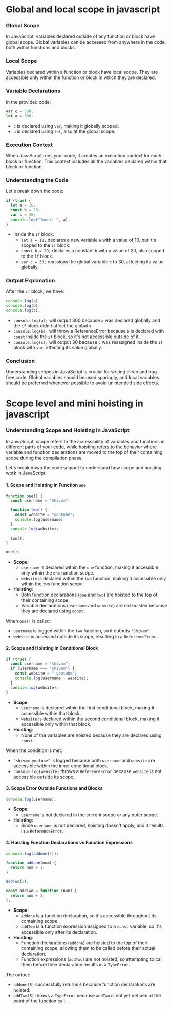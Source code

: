# Global and local scope in javascript

### Global Scope

In JavaScript, variables declared outside of any function or block have global scope. Global variables can be accessed from anywhere in the code, both within functions and blocks.

### Local Scope

Variables declared within a function or block have local scope. They are accessible only within the function or block in which they are declared.

### Variable Declarations

In the provided code:

```javascript
var c = 500;
let a = 300;
```

- `c` is declared using `var`, making it globally scoped.
- `a` is declared using `let`, also at the global scope.

### Execution Context

When JavaScript runs your code, it creates an execution context for each block or function. This context includes all the variables declared within that block or function.

### Understanding the Code

Let's break down the code:

```javascript
if (true) {
  let a = 10;
  const b = 20;
  var c = 30;
  console.log("Inner: ", a);
}
```

- Inside the `if` block:
  - `let a = 10;` declares a new variable `a` with a value of 10, but it's scoped to the `if` block.
  - `const b = 20;` declares a constant `b` with a value of 20, also scoped to the `if` block.
  - `var c = 30;` reassigns the global variable `c` to 30, affecting its value globally.

### Output Explanation

After the `if` block, we have:

```javascript
console.log(a);
console.log(b);
console.log(c);
```

- `console.log(a);` will output 300 because `a` was declared globally and the `if` block didn't affect the global `a`.
- `console.log(b);` will throw a ReferenceError because `b` is declared with `const` inside the `if` block, so it's not accessible outside of it.
- `console.log(c);` will output 30 because `c` was reassigned inside the `if` block with `var`, affecting its value globally.

### Conclusion

Understanding scopes in JavaScript is crucial for writing clean and bug-free code. Global variables should be used sparingly, and local variables should be preferred whenever possible to avoid unintended side effects.

# Scope level and mini hoisting in javascript

### Understanding Scope and Hoisting in JavaScript

In JavaScript, scope refers to the accessibility of variables and functions in different parts of your code, while hoisting refers to the behavior where variable and function declarations are moved to the top of their containing scope during the compilation phase.

Let's break down the code snippet to understand how scope and hoisting work in JavaScript.

#### 1. Scope and Hoisting in Function `one`

```javascript
function one() {
  const username = "Shivam";

  function two() {
    const website = "youtube";
    console.log(username);
  }
  console.log(website);

  two();
}

one();
```

- **Scope**:
  - `username` is declared within the `one` function, making it accessible only within the `one` function scope.
  - `website` is declared within the `two` function, making it accessible only within the `two` function scope.
- **Hoisting**:
  - Both function declarations (`one` and `two`) are hoisted to the top of their containing scope.
  - Variable declarations (`username` and `website`) are not hoisted because they are declared using `const`.

When `one()` is called:

- `username` is logged within the `two` function, so it outputs `"Shivam"`.
- `website` is accessed outside its scope, resulting in a `ReferenceError`.

#### 2. Scope and Hoisting in Conditional Block

```javascript
if (true) {
  const username = "shivam";
  if (username === "shivam") {
    const website = " youtube";
    console.log(username + website);
  }
  console.log(website);
}
```

- **Scope**:
  - `username` is declared within the first conditional block, making it accessible within that block.
  - `website` is declared within the second conditional block, making it accessible only within that block.
- **Hoisting**:
  - None of the variables are hoisted because they are declared using `const`.

When the condition is met:

- `"shivam youtube"` is logged because both `username` and `website` are accessible within the inner conditional block.
- `console.log(website)` throws a `ReferenceError` because `website` is not accessible outside its scope.

#### 3. Scope Error Outside Functions and Blocks

```javascript
console.log(username);
```

- **Scope**:
  - `username` is not declared in the current scope or any outer scope.
- **Hoisting**:
  - Since `username` is not declared, hoisting doesn't apply, and it results in a `ReferenceError`.

#### 4. Hoisting Function Declarations vs Function Expressions

```javascript
console.log(addone(5));

function addone(num) {
  return num + 1;
}

addTwo(5);

const addTwo = function (num) {
  return num + 2;
};
```

- **Scope**:
  - `addone` is a function declaration, so it's accessible throughout its containing scope.
  - `addTwo` is a function expression assigned to a `const` variable, so it's accessible only after its declaration.
- **Hoisting**:
  - Function declarations (`addone`) are hoisted to the top of their containing scope, allowing them to be called before their actual declaration.
  - Function expressions (`addTwo`) are not hoisted, so attempting to call them before their declaration results in a `TypeError`.

The output:

- `addone(5)` successfully returns `6` because function declarations are hoisted.
- `addTwo(5)` throws a `TypeError` because `addTwo` is not yet defined at the point of the function call.
